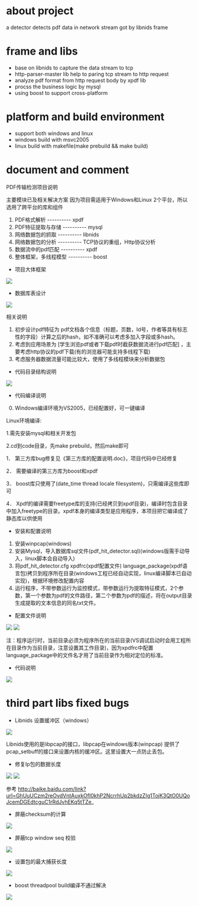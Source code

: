# about project
a detector detects pdf data in network stream got by libnids frame
# frame and libs
* base on libnids to capture the data stream to tcp
* http-parser-master lib help to paring tcp stream to http request
* analyze pdf format from http request body by xpdf lib
* procss the business logic by mysql
* using boost to support cross-platform
# platform and build environment
* support both windows and linux
* windows build with msvc2005
* linux build with makefile(make prebuild && make build)
# document and comment

PDF传输检测项目说明

主要模块已及相关解决方案
  因为项目需适用于Windows和Linux  2个平台，所以选用了跨平台的库和组件
1.	PDF格式解析				----------		xpdf
2.	PDF特征提取与存储		----------		mysql
3.	网络数据包的抓取			----------		libnids
4.	网络数据包的分析			----------		TCP协议的重组，Http协议分析
5.	数据流中的pdf匹配		----------		xpdf
6.	整体框架，多线程模型		----------		boost



* 项目大体框架

![](doc/images/1.png)

* 数据库表设计

![](doc/images/2.png)
 
相关说明
1.	初步设计pdf特征为 pdf文档各个信息（标题，页数，Id号，作者等具有标志性的字段）计算之后的hash，如不准确可以考虑多加入字段或多hash。
2.	考虑到应用场景为 [学生浏览pdf或者下载pdf时截获数据流进行pdf匹配] ，主要考虑http协议的pdf下载(有的浏览器可能支持多线程下载)
3.	考虑服务器数据流量可能比较大，使用了多线程模块来分析数据包

* 代码目录结构说明

![](doc/images/3.png)

* 代码编译说明
	
0.	Windows编译环境为VS2005，已经配置好，可一键编译

Linux环境编译:

1.需先安装mysql和相关开发包

2.cd到code目录，先make prebuild，然后make即可

1．	第三方库bug修复见《第三方库的配置说明.doc》，项目代码中已经修复

2．	需要编译的第三方库为boost和xpdf

3．	boost库只使用了(date_time thread locale filesystem)，只需编译这些库即可

4．	Xpdf的编译需要freetype库的支持(已经拷贝到xpdf目录)，编译时包含目录中加入freetype的目录。xpdf本身的编译类型是应用程序，本项目把它编译成了静态库以供使用


* 安装和配置说明
1.	安装winpcap(windows)
2.	安装Mysql，导入数据库sql文件(pdf_hit_detector.sql)(windows版需手动导入，linux脚本会自动导入)
3.	将pdf_hit_detector.cfg  xpdfrc(xpdf配置文件) language_package(xpdf语言包)拷贝到程序所在目录(windows工程已经自动实现，linux编译脚本已自动实现)，根据环境修改配置内容
4.	运行程序，不带参数运行为监控模式，带参数运行为提取特征模式，2个参数，第一个参数为pdf的文件路径，第二个参数为pdf的描述，将在output目录生成提取的文本信息的同名txt文件。

* 配置文件说明

![](doc/images/4.png)
![](doc/images/5.png)

 
注：程序运行时，当前目录必须为程序所在的当前目录(VS调试启动时会用工程所在目录作为当前目录，注意设置其工作目录)，因为xpdfrc中配置language_package中的文件名才用了当前目录作为相对定位的标准。


* 代码说明
	 
![](doc/images/6.png)

# third part libs fixed bugs

* Libnids 设置缓冲区（windows）

![](doc/images/7.png)
 
Libnids使用的是libpcap的接口，libpcap在windows版本(winpcap) 提供了 pcap_setbuff的接口来设置内核的缓冲区。这里设置大一点防止丢包。


* 修复Ip包的数据长度
 
![](doc/images/8.png)
![](doc/images/9.png)

参考
http://baike.baidu.com/link?url=GhUuUCzm2reOvdVntAuxkOfI0khP2NcrrhUp2bkdzZIg1TojK3QtO0UQoJcemDGEdtcguC1rRdJvhEKq5tTZe_

* 屏蔽checksum的计算

![](doc/images/10.png)

* 屏蔽tcp window seq 校验

![](doc/images/11.png)

* 设置包的最大捕获长度

![](doc/images/12.png)

* boost threadpool build编译不通过解决

![](doc/images/13.png)
